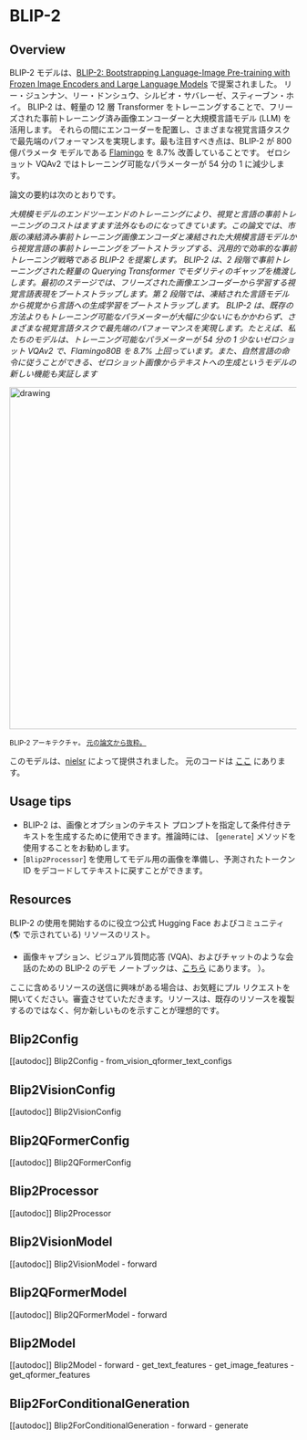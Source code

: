 <!--Copyright 2023 The HuggingFace Team. All rights reserved.

Licensed under the Apache License, Version 2.0 (the "License"); you may not use this file except in compliance with
the License. You may obtain a copy of the License at

http://www.apache.org/licenses/LICENSE-2.0

Unless required by applicable law or agreed to in writing, software distributed under the License is distributed on
an "AS IS" BASIS, WITHOUT WARRANTIES OR CONDITIONS OF ANY KIND, either express or implied. See the License for the
specific language governing permissions and limitations under the License.

⚠️ Note that this file is in Markdown but contain specific syntax for our doc-builder (similar to MDX) that may not be
rendered properly in your Markdown viewer.

-->

# BLIP-2

## Overview

BLIP-2 モデルは、[BLIP-2: Bootstrapping Language-Image Pre-training with Frozen Image Encoders and Large Language Models](https://arxiv.org/abs/2301.12597) で提案されました。
リー・ジュンナン、リー・ドンシュウ、シルビオ・サバレーゼ、スティーブン・ホイ。 BLIP-2 は、軽量の 12 層 Transformer をトレーニングすることで、フリーズされた事前トレーニング済み画像エンコーダーと大規模言語モデル (LLM) を活用します。
それらの間にエンコーダーを配置し、さまざまな視覚言語タスクで最先端のパフォーマンスを実現します。最も注目すべき点は、BLIP-2 が 800 億パラメータ モデルである [Flamingo](https://arxiv.org/abs/2204.14198) を 8.7% 改善していることです。
ゼロショット VQAv2 ではトレーニング可能なパラメーターが 54 分の 1 に減少します。

論文の要約は次のとおりです。

*大規模モデルのエンドツーエンドのトレーニングにより、視覚と言語の事前トレーニングのコストはますます法外なものになってきています。この論文では、市販の凍結済み事前トレーニング画像エンコーダと凍結された大規模言語モデルから視覚言語の事前トレーニングをブートストラップする、汎用的で効率的な事前トレーニング戦略である BLIP-2 を提案します。 BLIP-2 は、2 段階で事前トレーニングされた軽量の Querying Transformer でモダリティのギャップを橋渡しします。最初のステージでは、フリーズされた画像エンコーダーから学習する視覚言語表現をブートストラップします。第 2 段階では、凍結された言語モデルから視覚から言語への生成学習をブートストラップします。 BLIP-2 は、既存の方法よりもトレーニング可能なパラメーターが大幅に少ないにもかかわらず、さまざまな視覚言語タスクで最先端のパフォーマンスを実現します。たとえば、私たちのモデルは、トレーニング可能なパラメーターが 54 分の 1 少ないゼロショット VQAv2 で、Flamingo80B を 8.7% 上回っています。また、自然言語の命令に従うことができる、ゼロショット画像からテキストへの生成というモデルの新しい機能も実証します*

<img src="https://huggingface.co/datasets/huggingface/documentation-images/resolve/main/transformers/model_doc/blip2_architecture.jpg"
alt="drawing" width="600"/> 

<small> BLIP-2 アーキテクチャ。 <a href="https://arxiv.org/abs/2301.12597">元の論文から抜粋。</a> </small>

このモデルは、[nielsr](https://huggingface.co/nielsr) によって提供されました。
元のコードは [ここ](https://github.com/salesforce/LAVIS/tree/5ee63d688ba4cebff63acee04adaef2dee9af207) にあります。

## Usage tips

- BLIP-2 は、画像とオプションのテキスト プロンプトを指定して条件付きテキストを生成するために使用できます。推論時には、 [`generate`] メソッドを使用することをお勧めします。
- [`Blip2Processor`] を使用してモデル用の画像を準備し、予測されたトークン ID をデコードしてテキストに戻すことができます。

## Resources

BLIP-2 の使用を開始するのに役立つ公式 Hugging Face およびコミュニティ (🌎 で示されている) リソースのリスト。

- 画像キャプション、ビジュアル質問応答 (VQA)、およびチャットのような会話のための BLIP-2 のデモ ノートブックは、[こちら](https://github.com/NielsRogge/Transformers-Tutorials/tree/master/BLIP-2) にあります。 ）。

ここに含めるリソースの送信に興味がある場合は、お気軽にプル リクエストを開いてください。審査させていただきます。リソースは、既存のリソースを複製するのではなく、何か新しいものを示すことが理想的です。

## Blip2Config

[[autodoc]] Blip2Config
    - from_vision_qformer_text_configs

## Blip2VisionConfig

[[autodoc]] Blip2VisionConfig

## Blip2QFormerConfig

[[autodoc]] Blip2QFormerConfig

## Blip2Processor

[[autodoc]] Blip2Processor

## Blip2VisionModel

[[autodoc]] Blip2VisionModel
    - forward

## Blip2QFormerModel

[[autodoc]] Blip2QFormerModel
    - forward

## Blip2Model

[[autodoc]] Blip2Model
    - forward
    - get_text_features
    - get_image_features
    - get_qformer_features

## Blip2ForConditionalGeneration

[[autodoc]] Blip2ForConditionalGeneration
    - forward
    - generate